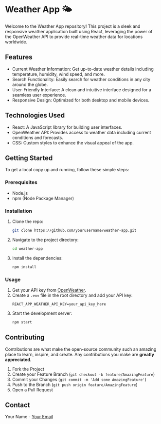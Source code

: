 # Weather App 🌤️

Welcome to the Weather App repository! This project is a sleek and responsive weather application built using React, leveraging the power of the OpenWeather API to provide real-time weather data for locations worldwide. 

## Features

- Current Weather Information: Get up-to-date weather details including temperature, humidity, wind speed, and more.
- Search Functionality: Easily search for weather conditions in any city around the globe.
- User-Friendly Interface: A clean and intuitive interface designed for a seamless user experience.
- Responsive Design: Optimized for both desktop and mobile devices.

## Technologies Used

- React: A JavaScript library for building user interfaces.
- OpenWeather API: Provides access to weather data including current conditions and forecasts.
- CSS: Custom styles to enhance the visual appeal of the app.

## Getting Started

To get a local copy up and running, follow these simple steps:

### Prerequisites

- Node.js
- npm (Node Package Manager)

### Installation

1. Clone the repo:
    ```sh
    git clone https://github.com/yourusername/weather-app.git
    ```
2. Navigate to the project directory:
    ```sh
    cd weather-app
    ```
3. Install the dependencies:
    ```sh
    npm install
    ```

### Usage

1. Get your API key from [OpenWeather](https://openweathermap.org/api).
2. Create a `.env` file in the root directory and add your API key:
    ```env
    REACT_APP_WEATHER_API_KEY=your_api_key_here
    ```
3. Start the development server:
    ```sh
    npm start
    ```

## Contributing

Contributions are what make the open-source community such an amazing place to learn, inspire, and create. Any contributions you make are **greatly appreciated**.

1. Fork the Project
2. Create your Feature Branch (`git checkout -b feature/AmazingFeature`)
3. Commit your Changes (`git commit -m 'Add some AmazingFeature'`)
4. Push to the Branch (`git push origin feature/AmazingFeature`)
5. Open a Pull Request

## Contact

Your Name - [Your Email](mailto:tekshanmadhawa324@gmail.com)

